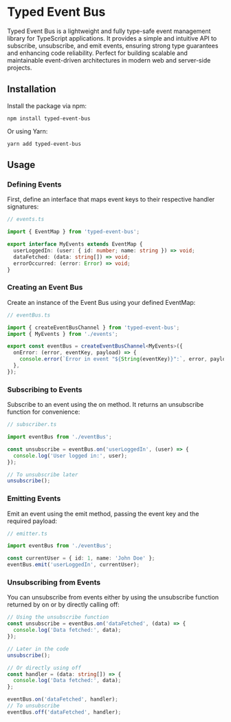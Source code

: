 # Typed Event Bus

Typed Event Bus is a lightweight and fully type-safe event management library for TypeScript applications. It provides a simple and intuitive API to subscribe, unsubscribe, and emit events, ensuring strong type guarantees and enhancing code reliability. Perfect for building scalable and maintainable event-driven architectures in modern web and server-side projects.

## Installation

Install the package via npm:

```
npm install typed-event-bus
```

Or using Yarn:

```
yarn add typed-event-bus
```

## Usage

### Defining Events

First, define an interface that maps event keys to their respective handler signatures:

```typescript
// events.ts

import { EventMap } from 'typed-event-bus';

export interface MyEvents extends EventMap {
  userLoggedIn: (user: { id: number; name: string }) => void;
  dataFetched: (data: string[]) => void;
  errorOccurred: (error: Error) => void;
}
```

### Creating an Event Bus

Create an instance of the Event Bus using your defined EventMap:

```typescript
// eventBus.ts

import { createEventBusChannel } from 'typed-event-bus';
import { MyEvents } from './events';

export const eventBus = createEventBusChannel<MyEvents>({
  onError: (error, eventKey, payload) => {
    console.error(`Error in event "${String(eventKey)}":`, error, payload);
  },
});
```

### Subscribing to Events

Subscribe to an event using the on method. It returns an unsubscribe function for convenience:

```typescript
// subscriber.ts

import eventBus from './eventBus';

const unsubscribe = eventBus.on('userLoggedIn', (user) => {
  console.log('User logged in:', user);
});

// To unsubscribe later
unsubscribe();
```

### Emitting Events

Emit an event using the emit method, passing the event key and the required payload:

```typescript
// emitter.ts

import eventBus from './eventBus';

const currentUser = { id: 1, name: 'John Doe' };
eventBus.emit('userLoggedIn', currentUser);
```

### Unsubscribing from Events

You can unsubscribe from events either by using the unsubscribe function returned by on or by directly calling off:

```typescript
// Using the unsubscribe function
const unsubscribe = eventBus.on('dataFetched', (data) => {
  console.log('Data fetched:', data);
});

// Later in the code
unsubscribe();

// Or directly using off
const handler = (data: string[]) => {
  console.log('Data fetched:', data);
};

eventBus.on('dataFetched', handler);
// To unsubscribe
eventBus.off('dataFetched', handler);
```

